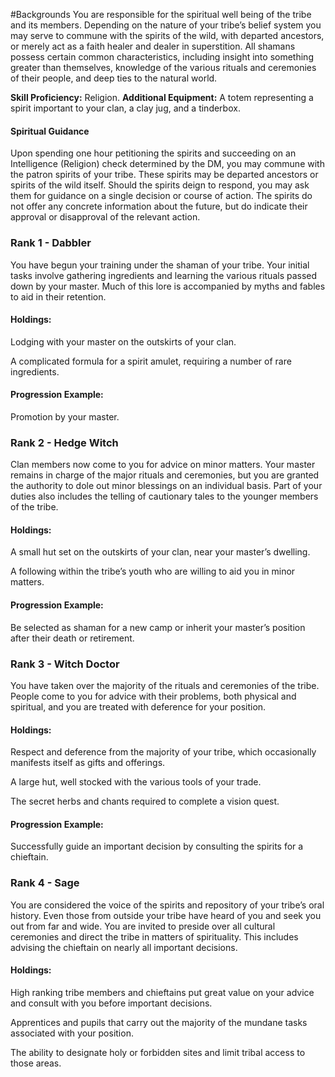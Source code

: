 #Backgrounds
You are responsible for the spiritual well being of the tribe and its members. Depending on the nature of your tribe’s belief system you may serve to commune with the spirits of the wild, with departed ancestors, or merely act as a faith healer and dealer in superstition. All shamans possess certain common characteristics, including insight into something greater than themselves, knowledge of the various rituals and ceremonies of their people, and deep ties to the natural world.

**Skill Proficiency:** Religion.
**Additional Equipment:** A totem representing a spirit important to your clan, a clay jug, and a tinderbox.

#### Spiritual Guidance
Upon spending one hour petitioning the spirits and succeeding on an Intelligence (Religion) check determined by the DM, you may commune with the patron spirits of your tribe. These spirits may be departed ancestors or spirits of the wild itself. Should the spirits deign to respond, you may ask them for guidance on a single decision or course of action. The spirits do not offer any concrete information about the future, but do indicate their approval or disapproval of the relevant action.

### Rank 1 - Dabbler
You have begun your training under the shaman of your tribe. Your initial tasks involve gathering ingredients and learning the various rituals passed down by your master. Much of this lore is accompanied by myths and fables to aid in their retention.

#### Holdings:
Lodging with your master on the outskirts of your clan.

A complicated formula for a spirit amulet, requiring a number of rare ingredients.

#### Progression Example:
Promotion by your master.

### Rank 2 - Hedge Witch
Clan members now come to you for advice on minor matters. Your master remains in charge of the major rituals and ceremonies, but you are granted the authority to dole out minor blessings on an individual basis. Part of your duties also includes the telling of cautionary tales to the younger members of the tribe.

#### Holdings:
A small hut set on the outskirts of your clan, near your master’s dwelling.

A following within the tribe’s youth who are willing to aid you in minor matters.

#### Progression Example:
Be selected as shaman for a new camp or inherit your master’s position after their death or retirement.

### Rank 3 - Witch Doctor
You have taken over the majority of the rituals and ceremonies of the tribe. People come to you for advice with their problems, both physical and spiritual, and you are treated with deference for your position.

#### Holdings:
Respect and deference from the majority of your tribe, which occasionally manifests itself as gifts and offerings.

A large hut, well stocked with the various tools of your trade.

The secret herbs and chants required to complete a vision quest.

#### Progression Example:
Successfully guide an important decision by consulting the spirits for a chieftain.

### Rank 4 - Sage
You are considered the voice of the spirits and repository of your tribe’s oral history. Even those from outside your tribe have heard of you and seek you out from far and wide. You are invited to preside over all cultural ceremonies and direct the tribe in matters of spirituality. This includes advising the chieftain on nearly all important decisions.

#### Holdings:
High ranking tribe members and chieftains put great value on your advice and consult with you before important decisions.

Apprentices and pupils that carry out the majority of the mundane tasks associated with your position.

The ability to designate holy or forbidden sites and limit tribal access to those areas.